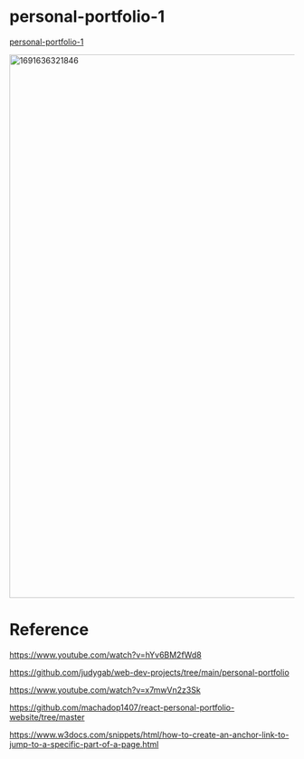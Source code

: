 # personal-portfolio-1

<a href="https://karenyu729.github.io/personal-portfolio-1/">personal-portfolio-1</a>

<img width="960" alt="1691636321846" src="https://github.com/KarenYu729/personal-portfolio-1/assets/97644710/15203be7-9221-411a-acca-26d3913d1aff">


# Reference
<a href='https://www.youtube.com/watch?v=hYv6BM2fWd8'>https://www.youtube.com/watch?v=hYv6BM2fWd8</a>

<a href='https://github.com/judygab/web-dev-projects/tree/main/personal-portfolio'>https://github.com/judygab/web-dev-projects/tree/main/personal-portfolio</a>

<a href='https://www.youtube.com/watch?v=x7mwVn2z3Sk'>https://www.youtube.com/watch?v=x7mwVn2z3Sk</a>

<a href='https://github.com/machadop1407/react-personal-portfolio-website/tree/master'>https://github.com/machadop1407/react-personal-portfolio-website/tree/master</a>

<a href='https://www.w3docs.com/snippets/html/how-to-create-an-anchor-link-to-jump-to-a-specific-part-of-a-page.html'>https://www.w3docs.com/snippets/html/how-to-create-an-anchor-link-to-jump-to-a-specific-part-of-a-page.html</a>

<a href=''></a>
